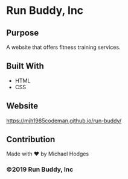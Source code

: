 # Run Buddy, Inc

## Purpose
A website that offers fitness training services. 

## Built With
* HTML
* CSS

## Website
https://mjh1985codeman.github.io/run-buddy/

## Contribution
Made with ❤️ by Michael Hodges

### ©️2019 Run Buddy, Inc 

